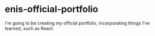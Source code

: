 # enis-official-portfolio
I'm going to be creating my official portfolio, incorporating things I've learned, such as React. 
